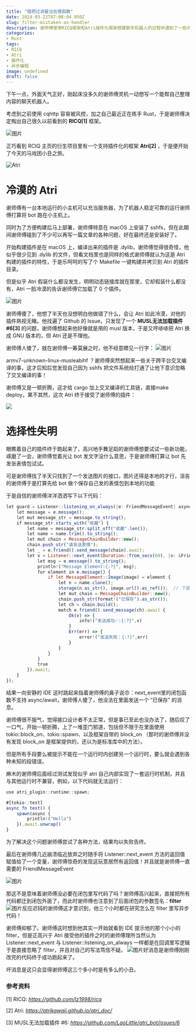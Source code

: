 ```yaml
---
title: "错把过滤器当处理函数"
date: 2024-03-22T07:08:04.950Z
slug: filter-mistaken-as-handler
description: 谢师傅使用RICQ框架和Atri插件化框架搭建聊天机器人的过程中遇到了一些问题，包括插件构建和加载、异步代码编写等，最终成功解决了问题。
categories:
- Rust
tags:
- RICQ
- Atri
- 插件化
- 异步编程
image: undefined
draft: false
---
```

下午一点，外面天气正好，刚起床没多久的谢师傅灵机一动想写一个能帮自己整理内容的聊天机器人。

考虑到之前使用 cqhttp 容易被风控，加之自己最近正在练手 Rust，于是谢师傅决定掏出自己很久以前看到的 **RICQ\[1\]** 框架。

 ![图片](https://mmbiz.qpic.cn/sz_mmbiz_png/EkhJTM5kB9cFuA4icXsROn9n1VF9dDO6zVibqQIrZPhnkCd3tY5iaJvoQcia29FxhoDRJPg7D1346KaRwgTQFHyQ6w/640?wx_fmt=png&wxfrom=5&wx_lazy=1&wx_co=1)

正巧看到 RCIQ 主页的衍生项目里有一个支持插件化的框架 **Atri\[2\]** ，于是便开始了今天的马戏团小丑之旅。

 ![Atri](https://mmbiz.qpic.cn/sz_mmbiz_png/EkhJTM5kB9cFuA4icXsROn9n1VF9dDO6zCiaMczrVGxnzIjLLnYRO8nHzQuCibHCchfic4myoLgoLK06MOyhaIeZqA/640?wx_fmt=png&wxfrom=5&wx_lazy=1&wx_co=1 "right-50")

# **冷漠的 Atri**

谢师傅有一台本地运行的小主机可以充当服务器，为了机器人稳定可靠的运行谢师傅打算将 bot 跑在小主机上。

同时为了方便构建后马上部署，谢师傅特意在 macOS 上安装了 sshfs，但在此期间谢师傅碰到了不少可以再写一篇文章的各种问题，好在最终还是安装好了。

开始构建插件是在 macOS 上，编译出来的插件是 .dylib，谢师傅觉得很奇怪，他似乎很少见到 .dylib 的文件，但看文档里也是同样的格式谢师傅就认为这是 Atri 构建的插件的特性，于是乐呵呵的写了个 Makefile 一键构建并拷贝到 Atri 的插件目录。

但是似乎 Atri 假装什么都没发生，明明动态链接库就在那里，它却假装什么都没有，Atri 一脸冷漠的告诉谢师傅它加载了 0 个插件。

 ![图片](https://mmbiz.qpic.cn/sz_mmbiz_png/EkhJTM5kB9cFuA4icXsROn9n1VF9dDO6zDlZiakOae0CEoDwatKJYqg70WSFjvKEvyyDDFs7K0E1UyH50H3icK1GQ/640?wx_fmt=png&wxfrom=5&wx_lazy=1&wx_co=1)

谢师傅傻了，他想了半天也没想明白他做错了什么，会让 Atri 如此冷漠，对他的插件熟视无睹。他找遍了 Github 的 Issue，只发现了一个 **MUSL无法加载插件 #6\[3\]** 的问题，谢师傅想起来他好像就是用的 musl 版本，于是又哼哧哧把 Atri 换成 GNU 版本的，但 Atri 还是不理他。

谢师傅人傻了，就在谢师傅一筹莫展之时，他不经意瞟见一行字： ![图片](https://mmbiz.qpic.cn/sz_mmbiz_png/EkhJTM5kB9cFuA4icXsROn9n1VF9dDO6zCfFIh66ibTiatiaOWO9T2sTicVSNA3njU45bYrYJxen75dCEds7dOODdaA/640?wx_fmt=png&wxfrom=5&wx_lazy=1&wx_co=1)

armv7-unknown-linux-musleabihf ？谢师傅突然想起来一些关于跨平台交叉编译的事，这才后知后觉发现自己因为 sshfs 把文件系统给打通了让他下意识忽略了交叉编译的事！

谢师傅又是一顿折腾，这才给 cargo 加上交叉编译的工具链，直接make deploy，果不其然，这次 Atri 终于接受了谢师傅的插件：

 ![](https://mmbiz.qpic.cn/sz_mmbiz_png/EkhJTM5kB9cFuA4icXsROn9n1VF9dDO6z4PX6XPhedA6ozBbJiaY0ia07JGneoV2mtpTRcJwRm3hickYCFEQS4AkVA/640?wx_fmt=png&wxfrom=5&wx_lazy=1&wx_co=1)

# **选择性失明**

眼瞧着自己的插件终于跑起来了，高兴地手舞足蹈的谢师傅想要试试一些新功能，琢磨了一会，谢师傅觉着光让 bot 发文字没什么意思，于是谢师傅打算让 bot 先发张表情包试试。

可是谢师傅找了半天只找到了一个发送图片的接口，图片还得是本地的才行，沮丧的谢师傅于是打算先给 bot 做个保存自己发的表情包到本地的功能

于是自信的谢师傅洋洋洒洒写下以下代码：

```javascript
let guard = Listener::listening_on_always(|e: FriendMessageEvent| async move {
    let message = e.message();
    let mut message_str = message.to_string();
    if message_str.starts_with("收藏") {
        let name = message_str.split_off("收藏".len());
        let name = name.trim().to_string();
        let mut chain = MessageChainBuilder::new();
        chain.push_str("请发送表情");
        let _ = e.friend().send_message(chain).await;
        let v = Listener::next_event(Duration::from_secs(60), |e: &FriendMessageEvent| {
            let msg = e.message().to_string();
            println!("Message Element:{:?}", msg);
            for element in e.message() {
                if let MessageElement::Image(image) = element {
                    let n = name.clone();
                    storage(n.as_str(), image.url().as_ref());  // 下载图片并保存，内部使用 tokio 构建了一个阻塞式的方法，所以没有 await
                    let mut chain = MessageChainBuilder::new();
                    chain.push_str(format!("已保存").as_str());
                    let ch = chain.build();
                    match e.friend().send_message(ch).await {
                        Ok(v) => {
                            info!("发送成功✅:{:?}",v)
                        }
                        Err(err) => {
                            error!("发送失败：{:?}",err)
                        }
                    }
                }
            }
            true
        }).await;
    }
});
```

结果一向安静的 IDE 这时跳起来指着谢师傅的鼻子说😠：next_event里的闭包函数不支持 async/await，谢师傅人傻了，他没法在里面发送一个 “已保存” 的消息。

谢师傅很不服气，觉得接口设计者不太正常，但是事已至此也没办法了，随后叹了一口气，开始一顿折腾，上了一堆歪门邪道，包括但不限于在里面使用 tokio::block_on、tokio::spawn、以及框架自带的 block_on （那时的谢师傅并没有发现 block_on 是框架提供的，还以为是标准库中的方法）。

但是所有手段要么被提示不能在一个运行时内创建另一个运行时，要么就会遇到各种未知的段错误。

麻木的谢师傅后面经过测试发现似乎 atri 自己内部实现了一套运行时机制，并且与其他运行时不兼容，例如，以下代码就无法运行：

```javascript
use atri_plugin::runtime::spawn;

#[tokio::test]
async fn test() {
    spawn(async {
        println!("Hello")
    }).await.unwrap()
}
```

为了解决这个问题谢师傅尝试了各种方法，结果均以失败告终。

最后在谢师傅几近崩溃临近放弃之时随手将 Listener::next_event 方法的返回值赋值给了一个变量，谢师傅惊奇的发现这玩意居然有返回值！并且就是谢师傅一直需要的 FriendMessageEvent

 ![图片](https://mmbiz.qpic.cn/sz_mmbiz_jpg/EkhJTM5kB9cFuA4icXsROn9n1VF9dDO6zqsbicY2OZMicDW68pgEbQUqCoPGt8O1iat9FauyV64VRTFmqSicW7anJPA/640?wx_fmt=jpeg&wxfrom=5&wx_lazy=1&wx_co=1)

那这不是意味着谢师傅没必要在闭包里写代码了吗？谢师傅高兴起来，直接把所有代码都迁到闭包外面了，而此时谢师傅也注意到了后面闭包的参数签名：**filter** ![图片](https://mmbiz.qpic.cn/sz_mmbiz_png/EkhJTM5kB9cFuA4icXsROn9n1VF9dDO6zLYcUvPbpjrJ5L6icUcqaMLaV7YCf1wBc8hB1iczHkkINickbx9UVbLhUA/640?wx_fmt=png&wxfrom=5&wx_lazy=1&wx_co=1)反应迟钝的谢师傅这才意识到，他三个小时都在研究怎么在 filter 里写异步代码！

谢师傅抑郁了。谢师傅这时想到他其实一开始就看到 IDE 提示他的那个小小的 filter，但是正高兴于 Atri 接受他的插件之时的谢师傅理所当然认为 Listener::next_event 与 Listener::listening_on_always 一样都是在回调里写逻辑于是直接忽略了 filter，并且对自己的写法笃信不疑。 ![图片](https://mmbiz.qpic.cn/sz_mmbiz_jpg/EkhJTM5kB9cFuA4icXsROn9n1VF9dDO6zqdgLoP8auZibmiaicYibzVKx5h5qX12BzaLXdrhkOA4luxD8KAba3ueiatA/640?wx_fmt=jpeg&wxfrom=5&wx_lazy=1&wx_co=1)好消息是谢师傅刚刚改完的代码终于成功跑起来了。

坏消息是这只会显得谢师傅这三个多小时是有多么的小丑。

### **参考资料**

\[1\] RICQ: *https://github.com/lz1998/ricq*

\[2\] Atri: *https://atrikawaii.github.io/atri_doc/*

\[3\] MUSL无法加载插件 #6: *https://github.com/LaoLittle/atri_bot/issues/6*